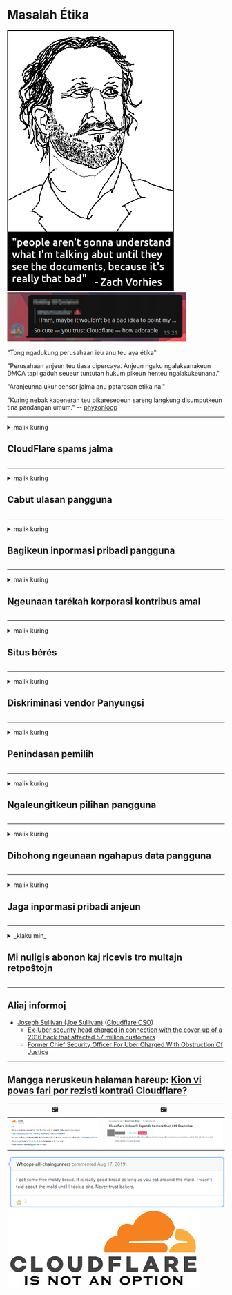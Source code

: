 # Masalah Étika

![](../image/itsreallythatbad.jpg)
![](../image/telegram/c81238387627b4bfd3dcd60f56d41626.jpg)

"Tong ngadukung perusahaan ieu anu teu aya étika"

"Perusahaan anjeun teu tiasa dipercaya. Anjeun ngaku ngalaksanakeun DMCA tapi gaduh seueur tuntutan hukum pikeun henteu ngalakukeunana."

"Aranjeunna ukur censor jalma anu patarosan etika na."

"Kuring nebak kabeneran teu pikaresepeun sareng langkung disumputkeun tina pandangan umum."  -- [phyzonloop](https://twitter.com/phyzonloop)


---


<details>
<summary>malik kuring

## CloudFlare spams jalma
</summary>


Cloudflare ngirim email spam ka pamaké non-Cloudflare.

- Ngan ukur ngirim email ka palanggan anu parantos milih
- Nalika pangguna nyebatkeun "eureun", teras lirén ngirim email

Éta basajan. Tapi Cloudflare henteu paduli.
Cloudflare nyatakeun ngagunakeun jasa na tiasa ngeureunkeun sadaya spammers atanapi panyerang.
Kumaha cara urang ngeureunkeun Cloudflare tanpa ngaktipkeun Cloudflare?


| 🖼 | 🖼 |
| --- | --- |
| ![](../image/cfspam01.jpg) | ![](../image/cfspam03.jpg) |
| ![](../image/cfspam02.jpg) | ![](../image/cfspambrittany.jpg)<br>![](../image/cfspamtwtr.jpg) |
| ![](../image/cfspam04.jpg) | ![](../image/cfspam05.jpg) |

</details>

---

<details>
<summary>malik kuring

## Cabut ulasan pangguna
</summary>


Ulasan parah Cloudflare négatip.
Upami anjeun ngirim tulisan anti-Cloudflare di Twitter, anjeun ngagaduhan kasempetan nampi balesan ti karyawan Cloudflare kalayan pesen "Henteu, éta sanés".
Upami anjeun pasang ulasan négatip dina situs naon waé, aranjeunna bakal nyobian éta.


| 🖼 | 🖼 |
| --- | --- |
| ![](../image/cfcenrev_01.jpg)<br>![](../image/cfcenrev_02.jpg) | ![](../image/cfcenrev_03.jpg) |

</details>

---

<details>
<summary>malik kuring

## Bagikeun inpormasi pribadi pangguna
</summary>


Cloudflare ngagaduhan masalah pelecehan masif.
Cloudflare ngabagikeun inpormasi pribadi jalma anu ngawadul ngeunaan situs anu tuan rumah.
Aranjeunna kadang-kadang naros anjeun nyayogikeun ID leres anjeun.
Upami anjeun henteu kéngingkeun diganggu, nyerang, digeret atanapi dibunuh, anjeun langkung saé ngajauhan situs web Cloudflared.


| 🖼 | 🖼 |
| --- | --- |
| ![](../image/cfdox_what.jpg) | ![](../image/cfdox_swat.jpg) |
| ![](../image/cfdox_kill.jpg) | ![](../image/cfdox_threat.jpg) |
| ![](../image/cfdox_dox.jpg) | ![](../image/cfdox_ex1.jpg) |
| ![](../image/cfabuseform.jpg) | ![](../image/cfdox_ex2.jpg) |

</details>

---

<details>
<summary>malik kuring

## Ngeunaan tarékah korporasi kontribus amal
</summary>


CloudFlare naroskeun sumbangan amal.
Éta rada matak kéngingkeun yén perusahaan Amérika badé nyuhunkeun amal salian organisasi anu henteu gaduh kauntungan anu hadé.
Upami anjeun resep ngahalangan jalma atanapi miceun waktos jalma sanés, anjeun panginten badé mesen sababaraha pizza kanggo karyawan Cloudflare.


![](../image/cfdonate.jpg)

</details>

---

<details>
<summary>malik kuring

## Situs bérés
</summary>


Naon anu anjeun bakal laksanakeun upami situs anjeun turun?
Aya laporan yén Cloudflare ngahapus konfigurasi pangguna atanapi layanan lirén tanpa peringatan, cicingeun.
Kami nyarankeun anjeun panyadia anu langkung saé.

![](../image/cftmnt.jpg)

</details>

---

<details>
<summary>malik kuring

## Diskriminasi vendor Panyungsi
</summary>


CloudFlare masihan perawatan langkung milih kanggo anu ngagunakeun Firefox bari masihan perawatan anu musuhan ka pangguna anu sanés-Tor-Browser langkung-langkung Tor.
Pamaké Tor anu leres-leres nolak pikeun ngaéksekusi javascript henteu gratis ogé nampi perlakuan anu dimusuhan.
Kasaruaan aksés ieu mangrupikeun panyiksa nétralitas jaringan sareng nyiksa kakuatan.

![](../image/browdifftbcx.gif)

- Kénca: Tor Browser, Bener: Chrome. Alamat IP anu sami.

![](../image/browserdiff.jpg)

- Kénca: Tor Browser Javascript Disable, Cookie Enased
- Katuhu: Diaktipkeun Javascript Chrome, Cookie Pareum

![](../image/cfsiryoublocked.jpg)

- QuteBrowser (browser minor) tanpa Tor (Clearnet IP)

| ***Panyungsi*** | ***Aksés perawatan*** |
| --- | --- |
| Tor Browser (Diaktipkeun Javascript) | aksés diijinkeun |
| Firefox (Diaktipkeun Javascript) | aksés ngaco |
| Chromium (Diaktipkeun Javascript) | aksés ngaco |
| Chromium or Firefox (Javascript ditumpurkeun) | aksés ditolak |
| Chromium or Firefox (Cookie ditumpurkeun) | aksés ditolak |
| QuteBrowser | aksés ditolak |
| lynx | aksés ditolak |
| w3m | aksés ditolak |
| wget | aksés ditolak |


Naha henteu nganggo tombol Audio pikeun ngajawab tantangan gampang?

Sumuhun, aya tombol audio, tapi biasana henteu langkung ti tugas Tor.
Anjeun bakal nampi pesen ieu nalika anjeun klik:

```
Cobian deui engké
Komputer atanapi jaringan anjeun tiasa ngirim patarosan otomatis.
Pikeun ngajaga pangguna kami, urang moal tiasa ngolah pamundut anjeun ayeuna.
Pikeun langkung rinci kunjungan halaman pitulung kami
```

</details>

---

<details>
<summary>malik kuring

## Penindasan pemilih
</summary>


Pamilih di nagara AS ngadaptar ngadaptarkeun pamustunganana ngalangkungan halaman wéb sekretaris nagara dina kaayaan tempatna.
Kantor sekretaris nagara anu dikuasai Republik kalibet dina penindasan pemilih ku ngajantenkeun situs wéb sekretaris nagari liwat Cloudflare.
Perawatan mumusuhan Cloudflare para pangguna Tor, posisi MITM salaku pusat pangawasan global anu terpusat, sareng peran anu ngarugikeun sacara umum nyiptakeun calon pamilih anu énggal ngadaptar.
Liberal khususna condong nangkep privasi.
Bentuk pendaptaran pamilih ngumpulkeun inpormasi sénsitip ngeunaan condong politik voter sacara, alamat fisik pribadi, nomer kaamanan sosial, sareng tanggal lahir.
Kaseueuran nagara ngan ukur make sawaréh inpormasi éta sacara umum, tapi Cloudflare ningali sadaya inpormasi éta nalika aya batur ngadaptar.

Catetan yén pendaptaran kertas henteu ngaganggu Cloudflare sabab sekretaris karyawan asup data data kaayaan kamungkinan bakal nganggo situs web Cloudflare pikeun nulis data.

| 🖼 | 🖼 |
| --- | --- |
| ![](../image/cfvotm_01.jpg) | ![](../image/cfvotm_02.jpg) |

- Change.org mangrupikeun halaman wéb anu kasohor pikeun ngumpul sora sareng nyandak tindakan.
“masarakat dimana-mana anu ngamimitian kampanye, nguatkeun pendukung, sareng gawé bareng produsén kaputusan pikeun ngajalankeun solusi.”
Hanjakalna, seueur jalma henteu tiasa ningalikeun change.org sakaligus kusabab saringan agrésif Cloudflare.
Éta dipeungpeuk tina ngalebetkeun petisi, sahingga ngaluarkeun aranjeunna tina prosés demokratis.
Nganggo platform non-Cloudflared séjén sapertos OpenPetition ngabantuan ngarobih masalah.

| 🖼 | 🖼 |
| --- | --- |
| ![](../image/changeorgasn.jpg) | ![](../image/changeorgtor.jpg) |

- Cloudflare's "Athenian Project" nawiskeun perlindungan tingkat perusahaan bebas pikeun situs web pamilihan umum sareng lokal.
Saur aranjeunna "konstituénna tiasa ngaksés inpormasi pamilihan sareng pendaptaran pamilih" tapi ieu bohong kusabab seueur jalma ngan saukur henteu tiasa ngotéktak dina situs sanés.

</details>

---

<details>
<summary>malik kuring

## Ngaleungitkeun pilihan pangguna
</summary>


Upami anjeun milih-milih hiji hal, anjeun ngarepkeun yén anjeun nampi email henteu tentang éta.
Cloudflare teu malire leuwih sering milih pangguna sareng ngabagi data sareng perusahaan pihak katilu tanpa idin ti nasabah.
Upami anjeun nganggo rencana bébasna, aranjeunna kadang-kadang ngirim email ka anjeun anu mésér mésér langganan bulanan.

![](../image/cfviopl_tp.jpg)

</details>

---

<details>
<summary>malik kuring

## Dibohong ngeunaan ngahapus data pangguna
</summary>


Numutkeun kana blog palanggan ex-cloudflare ieu, Cloudflare ngabohong ngeunaan ngahapus akun.
Ayeuna, seueur perusahaan anu nyimpen data anjeun saatos anjeun tutup atanapi ngahapus akun anjeun.
Kaseueuran perusahaan anu saé nyebutkeun kana éta kabijakan privasi.
Cloudflare? Teu.

```
2019-08-05 CloudFlare ngintunkeun konfirmasi ka kuring ngaleungitkeun akun kuring.
2019-10-02 Kuring nampi email ti CloudFlare "kusabab kuring palanggan"
```

Cloudflare henteu terang ngeunaan kecap "piceun".
Upami éta parantos dipiceun, naha kunaon palanggan ieu ngagaduhan email?
Anjeunna ogé nyebatkeun yén kabijakan privasi Cloudflare henteu nyebut ngeunaan éta.

```
Kawijakan privasi anyarna henteu nganggo nyebut ngaropéa data sataun.
```

![](../image/cfviopl_notdel.jpg)

Kumaha anjeun tiasa percanten Cloudflare upami kabijakan privasi maranéhanana nyaéta LIE?

</details>

---

<details>
<summary>malik kuring

## Jaga inpormasi pribadi anjeun
</summary>


Ngahapus akun Cloudflare nyaéta tingkat susah.

```
Kirim tikét dukungan nganggo kategori "Akun",
sareng nyuhunkeun hapus akun dina awak pesen.
Anjeun kedah henteu ngagaduhan domain atanapi kartu kiridit anu napel kana akun anjeun saacanna ngahapus hapus.
```

Anjeun bakal nampa email konfirmasi ieu.

![](../image/cf_deleteandkeep.jpg)

"Kami parantos ngolah panyabutan hapusan anjeun" tapi "Kami bakal tetep nyimpen inpormasi pribadi anjeun".

Naha anjeun tiasa "percanten" ieu?

</details>

---

<details>
<summary>_klaku min_

## Mi nuligis abonon kaj ricevis tro multajn retpoŝtojn
</summary>


La uzanto nuligis sian 'Cloudflare stream' abonon kaj li ricevas retpoŝtajn memorigilojn ĉiutage por rememorigi lin pri nuligita abono.
Ne estas malaprobita butono. Kiel vi ĉesas ĉi tiun frenezon?

![](../image/barrageemailcancelsubscription.jpg)

Cloudflare diris al ĉi tiu uzanto kontakti subtenteamo kaj peti ĉiujn viajn enhavojn forigi.

- [t](https://web.archive.org/web/20210412165334/https://twitter.com/JohnHaldson/status/1381651569247088650)

</details>

---

## Aliaj informoj

- [Joseph Sullivan (Joe Sullivan)](../cloudflare_inc/cloudflare_members.md) ([Cloudflare CSO](https://twitter.com/eastdakota/status/1296522269313785862))
  - [Ex-Uber security head charged in connection with the cover-up of a 2016 hack that affected 57 million customers](https://www.businessinsider.com/uber-data-hack-security-head-joe-sullivan-charged-cover-up-2020-8)
  - [Former Chief Security Officer For Uber Charged With Obstruction Of Justice](https://www.justice.gov/usao-ndca/pr/former-chief-security-officer-uber-charged-obstruction-justice)


---

## Mangga neruskeun halaman hareup:   [Kion vi povas fari por rezisti kontraŭ Cloudflare?](su.action.md)

|  🖼  |  🖼 |
| --- | --- |
| ![](../image/cfcommunity_ban.jpg) | ![](../image/censor_cloudflare_blogcomment.jpg) |

![](../image/freemoldybread.jpg)
![](../image/cfisnotanoption.jpg)

